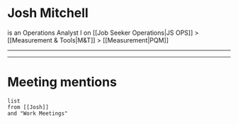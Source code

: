 # Josh Mitchell
is an Operations Analyst I
on [[Job Seeker Operations|JS OPS]] > [[Measurement & Tools|M&T]] > [[Measurement|PQM]]

---


---
# Meeting mentions
```dataview
list
from [[Josh]]
and "Work Meetings"
```